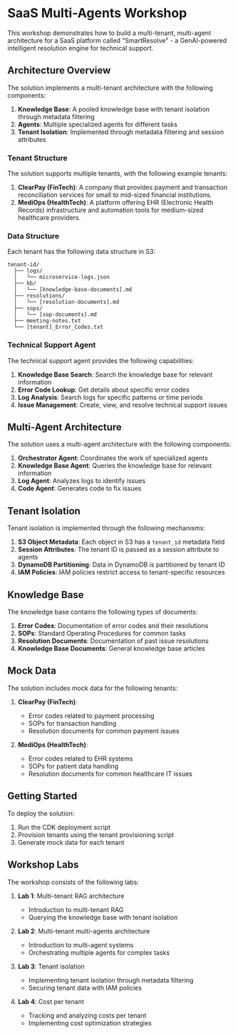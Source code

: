 # SaaS Multi-Agents Workshop

This workshop demonstrates how to build a multi-tenant, multi-agent architecture for a SaaS platform called "SmartResolve" - a GenAI-powered intelligent resolution engine for technical support.

## Architecture Overview

The solution implements a multi-tenant architecture with the following components:

1. **Knowledge Base**: A pooled knowledge base with tenant isolation through metadata filtering
2. **Agents**: Multiple specialized agents for different tasks
3. **Tenant Isolation**: Implemented through metadata filtering and session attributes

### Tenant Structure

The solution supports multiple tenants, with the following example tenants:

1. **ClearPay (FinTech)**: A company that provides payment and transaction reconciliation services for small to mid-sized financial institutions.
2. **MediOps (HealthTech)**: A platform offering EHR (Electronic Health Records) infrastructure and automation tools for medium-sized healthcare providers.

### Data Structure

Each tenant has the following data structure in S3:

```
tenant-id/
  ├── logs/
  │   └── microservice-logs.json
  ├── kb/
  │   └── [knowledge-base-documents].md
  ├── resolutions/
  │   └── [resolution-documents].md
  ├── sops/
  │   └── [sop-documents].md
  ├── meeting-notes.txt
  └── [tenant]_Error_Codes.txt
```

### Technical Support Agent

The technical support agent provides the following capabilities:

1. **Knowledge Base Search**: Search the knowledge base for relevant information
2. **Error Code Lookup**: Get details about specific error codes
3. **Log Analysis**: Search logs for specific patterns or time periods
4. **Issue Management**: Create, view, and resolve technical support issues

## Multi-Agent Architecture

The solution uses a multi-agent architecture with the following components:

1. **Orchestrator Agent**: Coordinates the work of specialized agents
2. **Knowledge Base Agent**: Queries the knowledge base for relevant information
3. **Log Agent**: Analyzes logs to identify issues
4. **Code Agent**: Generates code to fix issues

## Tenant Isolation

Tenant isolation is implemented through the following mechanisms:

1. **S3 Object Metadata**: Each object in S3 has a `tenant_id` metadata field
2. **Session Attributes**: The tenant ID is passed as a session attribute to agents
3. **DynamoDB Partitioning**: Data in DynamoDB is partitioned by tenant ID
4. **IAM Policies**: IAM policies restrict access to tenant-specific resources

## Knowledge Base

The knowledge base contains the following types of documents:

1. **Error Codes**: Documentation of error codes and their resolutions
2. **SOPs**: Standard Operating Procedures for common tasks
3. **Resolution Documents**: Documentation of past issue resolutions
4. **Knowledge Base Documents**: General knowledge base articles

## Mock Data

The solution includes mock data for the following tenants:

1. **ClearPay (FinTech)**:
   - Error codes related to payment processing
   - SOPs for transaction handling
   - Resolution documents for common payment issues

2. **MediOps (HealthTech)**:
   - Error codes related to EHR systems
   - SOPs for patient data handling
   - Resolution documents for common healthcare IT issues

## Getting Started

To deploy the solution:

1. Run the CDK deployment script
2. Provision tenants using the tenant provisioning script
3. Generate mock data for each tenant

## Workshop Labs

The workshop consists of the following labs:

1. **Lab 1**: Multi-tenant RAG architecture
   - Introduction to multi-tenant RAG
   - Querying the knowledge base with tenant isolation

2. **Lab 2**: Multi-tenant multi-agents architecture
   - Introduction to multi-agent systems
   - Orchestrating multiple agents for complex tasks

3. **Lab 3**: Tenant isolation
   - Implementing tenant isolation through metadata filtering
   - Securing tenant data with IAM policies

4. **Lab 4**: Cost per tenant
   - Tracking and analyzing costs per tenant
   - Implementing cost optimization strategies
